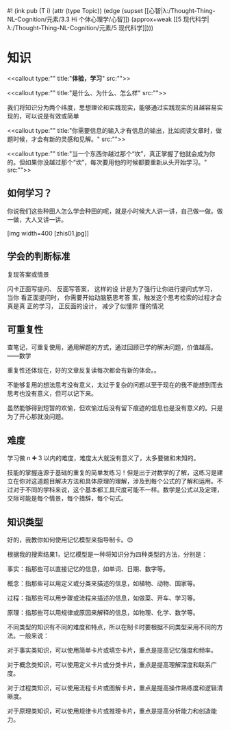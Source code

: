 #! (ink pub (T i) (attr (type Topic)) (edge (supset [[心智|λ:/Thought-Thing-NL-Cognition/元素/3.3 Hi 个体心理学/心智]]) (approx+weak [[5 现代科学|λ:/Thought-Thing-NL-Cognition/元素/5 现代科学]])))

# 知识

<<callout type:"" title:"**体验，学习**" src:"">>

<<callout type:"" title:"是什么、为什么、怎么样" src:"">>

我们将知识分为两个纬度，思想理论和实践现实，能够通过实践现实的且越容易实现的，可以说是有效或简单

<<callout type:"" title:"你需要信息的输入才有信息的输出，比如阅读文章时，做题时候，才会有新的灵感和见解。" src:"">>

<<callout type:"" title:"当一个东西你越过那个“坎”，真正掌握了他就会成为你的。但如果你没越过那个“坎”，每次要用他的时候都要重新从头开始学习。" src:"">>


## 如何学习？

你说我们这些种田人怎么学会种田的呢，就是小时候大人讲一讲，自己做一做。做一做，大人又讲一讲。

[img width=400 [zhis01.jpg]]

## 学会的判断标准

复现答案或情景

闪卡正面写提问、 反面写答案， 这样的设 计是为了强行让你进行提问式学习， 当你 看正面提问时， 你需要开始动脑筋思考答 案，触发这个思考检索的过程才会真是真 正的学习， 正反面的设计， 减少了似懂非 懂的情况

## 可重复性


查笔记，可重复使用，通用解题的方式，通过回顾已学的解决问题，价值越高。——数学

重复性还体现在，好的文章反复读每次都会有新的体会。。

不能够复用的想法思考没有意义，太过于复杂的问题以至于现在的我不能想到而去思考也没有意义，但可以记下来。

虽然能够得到短暂的欢愉，但欢愉过后没有留下痕迹的信息也是没有意义的。只是为了开心那就没问题。



## 难度

学习做 n ➕ 3 以内的难度，难度太大就没有意义了，太多要做和未知的。

技能的掌握连源于基础的重复的简单发练习！但是出于对数学的了解，这练习是建立在你对这道题目解决方法和具体原理的理解，涉及到每个公式的了解和运用。不过对于不同的学科来说，这个基本都工具尺度可能不一样。数学是公式以及定理，交际可能是每个情景，每个措辞，每个句式。


## 知识类型

好的，我教你如何使用记忆模型来指导制卡。😊

根据我的搜索结果1，记忆模型是一种将知识分为四种类型的方法，分别是：

事实：指那些可以直接记忆的信息，如单词、日期、数字等。

概念：指那些可以用定义或分类来描述的信息，如植物、动物、国家等。

过程：指那些可以用步骤或流程来描述的信息，如做菜、开车、学习等。

原理：指那些可以用规律或原因来解释的信息，如物理、化学、数学等。

不同类型的知识有不同的难度和特点，所以在制卡时要根据不同类型采用不同的方法。一般来说：

对于事实类知识，可以使用简单卡片或填空卡片，重点是提高记忆强度和频率。

对于概念类知识，可以使用定义卡片或分类卡片，重点是提高理解深度和联系广度。

对于过程类知识，可以使用流程卡片或图解卡片，重点是提高操作熟练度和逻辑清晰度。

对于原理类知识，可以使用规律卡片或推理卡片，重点是提高分析能力和创造能力。